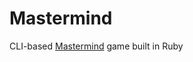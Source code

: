 # Mastermind
CLI-based [Mastermind](https://en.wikipedia.org/wiki/Mastermind_(board_game)) game built in Ruby

<!-- ### Features

### TODO

### Bug log -->